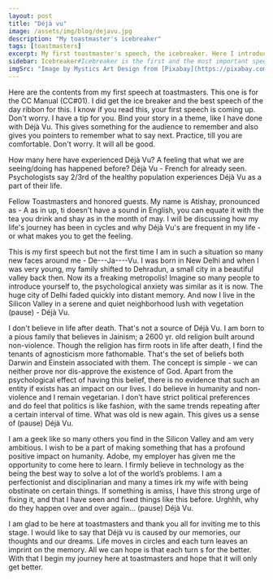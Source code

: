 ```yaml
---
layout: post
title: "Déjà vu"
image: /assets/img/blog/dejavu.jpg
description: "My toastmaster's icebreaker"
tags: [toastmasters]
excerpt: My first toastmaster's speech, the icebreaker. Here I introduce myself via a short but interesting story.
sidebar: Icebreaker#Icebreaker is the first and the most important speech at toastmasters. The concept is that you will be introducing yourself to people all your life. You will also have to introduce yourself publicly if you end up becoming a speaker. It is a speech you give many times in life.
imgSrc: "Image by Mystics Art Design from [Pixabay](https://pixabay.com/en/book-old-clouds-tree-birds-bank-863418/)"
---
```


Here are the contents from my first speech at toastmasters. This one is for the CC Manual (CC#01). I did get the ice breaker and the best speech of the day ribbon for this. I know if you read this, your first speech is coming up. Don't worry. I have a tip for you. Bind your story in a theme, like I have done with Déjà Vu. This gives something for the audience to remember and also gives you pointers to remember what to say next. Practice, till you are comfortable. Don't worry. It will all be good.


How many here have experienced Déjà Vu? A feeling that what we are seeing/doing has happened before? Déjà Vu - French for already seen. Psychologists say 2/3rd of the healthy population experiences Déjà Vu as a part of their life.


Fellow Toastmasters and honored guests. My name is Atishay, pronounced as - A as in up, ti doesn't have a sound in English, you can equate it with the tea you drink and shay as in the month of may. I will be discussing how my life's journey has been in cycles and why Déjà Vu's are frequent in my life - or what makes you to get the feeling.


This is my first speech but not the first time I am  in such a situation so many new faces around me - De---Ja----Vu. I was born in New Delhi and when I was  very young, my family shifted to Dehradun, a small city in a beautiful valley back then. Now its a freaking metropolis! Imagine so many people to introduce yourself to, the psychological anxiety was similar as it is now. The huge city of Delhi faded quickly into distant memory. And now I live in the Silicon Valley in a serene and quiet neighborhood lush with vegetation (pause) - Déjà Vu.


I don't believe in life after death. That's not a source of Déjà Vu. I am born to a pious family that believes in Jainism; a 2600 yr. old religion built around non-violence. Though the religion has firm roots in life after death, I find the tenants of agnosticism more fathomable. That's the set of beliefs both Darwin and Einstein associated with them. The concept is simple - we can neither prove nor dis-approve the existence of God. Apart from the psychological effect of having this belief, there is no evidence that such an entity if exists has an impact on our lives. I do believe in humanity and non-violence and I remain vegetarian. I don’t have strict political preferences and do feel that politics is like fashion, with the same trends repeating after a certain interval of time. What was old is new again. This gives us a sense of (pause) Déjà Vu.


I am a geek like so many others you find in the Silicon Valley and am very ambitious. I wish to be a part of making something that has a profound positive impact on humanity. Adobe, my employer has given me the opportunity to come here to learn. I firmly believe in technology as the being the best way to solve a lot of the world’s problems. I am a perfectionist and disciplinarian and many a times irk my wife with being obstinate on certain things. If something is amiss, I have this strong urge of fixing it, and that I have seen and fixed things like this before. Urghhh, why do they happen over and over again… (pause) Déjà Vu.


I am glad to be here at toastmasters and thank you all for inviting me to this stage. I would like to say that Déjà vu is caused by our memories, our thoughts and our dreams. Life moves in circles and each turn leaves an imprint on the memory. All we can hope is that each turn s for the better. With that I begin my journey here at toastmasters and hope that it will only get better.


